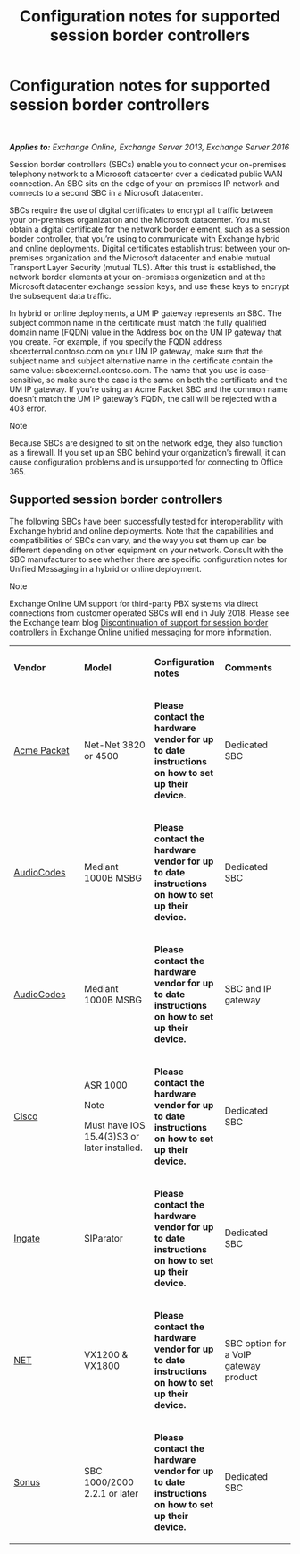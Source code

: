 ﻿---
title: 'Configuration notes for supported session border controllers'
TOCTitle: Configuration notes for supported session border controllers
ms:assetid: d161f94a-a243-4294-93b3-2bf1dc17b59f
ms:mtpsurl: https://technet.microsoft.com/en-us/library/JJ673565(v=EXCHG.150)
ms:contentKeyID: 49315528
ms.date: 12/10/2017
mtps_version: v=EXCHG.150
---

# Configuration notes for supported session border controllers

 

_**Applies to:** Exchange Online, Exchange Server 2013, Exchange Server 2016_


Session border controllers (SBCs) enable you to connect your on-premises telephony network to a Microsoft datacenter over a dedicated public WAN connection. An SBC sits on the edge of your on-premises IP network and connects to a second SBC in a Microsoft datacenter.

SBCs require the use of digital certificates to encrypt all traffic between your on-premises organization and the Microsoft datacenter. You must obtain a digital certificate for the network border element, such as a session border controller, that you’re using to communicate with Exchange hybrid and online deployments. Digital certificates establish trust between your on-premises organization and the Microsoft datacenter and enable mutual Transport Layer Security (mutual TLS). After this trust is established, the network border elements at your on-premises organization and at the Microsoft datacenter exchange session keys, and use these keys to encrypt the subsequent data traffic.

In hybrid or online deployments, a UM IP gateway represents an SBC. The subject common name in the certificate must match the fully qualified domain name (FQDN) value in the Address box on the UM IP gateway that you create. For example, if you specify the FQDN address sbcexternal.contoso.com on your UM IP gateway, make sure that the subject name and subject alternative name in the certificate contain the same value: sbcexternal.contoso.com. The name that you use is case-sensitive, so make sure the case is the same on both the certificate and the UM IP gateway. If you’re using an Acme Packet SBC and the common name doesn’t match the UM IP gateway’s FQDN, the call will be rejected with a 403 error.


> [!NOTE]
> Because SBCs are designed to sit on the network edge, they also function as a firewall. If you set up an SBC behind your organization’s firewall, it can cause configuration problems and is unsupported for connecting to Office 365.



## Supported session border controllers

The following SBCs have been successfully tested for interoperability with Exchange hybrid and online deployments. Note that the capabilities and compatibilities of SBCs can vary, and the way you set them up can be different depending on other equipment on your network. Consult with the SBC manufacturer to see whether there are specific configuration notes for Unified Messaging in a hybrid or online deployment.


> [!NOTE]
> Exchange Online UM support for third-party PBX systems via direct connections from customer operated SBCs will end in July 2018. Please see the Exchange team blog <A href="https://blogs.technet.microsoft.com/exchange/2017/07/18/discontinuation-of-support-for-session-border-controllers-in-exchange-online-unified-messaging/">Discontinuation of support for session border controllers in Exchange Online unified messaging</A> for more information.




<table>
<colgroup>
<col style="width: 25%" />
<col style="width: 25%" />
<col style="width: 25%" />
<col style="width: 25%" />
</colgroup>
<tbody>
<tr class="odd">
<td><p><strong>Vendor</strong></p></td>
<td><p><strong>Model</strong></p></td>
<td><p><strong>Configuration notes</strong></p></td>
<td><p><strong>Comments</strong></p></td>
</tr>
<tr class="even">
<td><p><a href="http://www.acmepacket.com">Acme Packet</a></p></td>
<td><p>Net-Net 3820 or 4500</p></td>
<td><p><strong>Please contact the hardware vendor for up to date instructions on how to set up their device.</strong></p></td>
<td><p>Dedicated SBC</p></td>
</tr>
<tr class="odd">
<td><p><a href="https://www.audiocodes.com">AudioCodes</a></p></td>
<td><p>Mediant 1000B MSBG</p></td>
<td><p><strong>Please contact the hardware vendor for up to date instructions on how to set up their device.</strong></p></td>
<td><p>Dedicated SBC</p></td>
</tr>
<tr class="even">
<td><p><a href="https://www.audiocodes.com">AudioCodes</a></p></td>
<td><p>Mediant 1000B MSBG</p></td>
<td><p><strong>Please contact the hardware vendor for up to date instructions on how to set up their device.</strong></p></td>
<td><p>SBC and IP gateway</p></td>
</tr>
<tr class="odd">
<td><p><a href="https://www.cisco.com/c/dam/en/us/solutions/collateral/enterprise-networks/unified-access/cube-asr-release-10-0.pdf">Cisco</a></p></td>
<td><p>ASR 1000</p>

> [!NOTE]
> Must have IOS 15.4(3)S3 or later installed.


</td>
<td><p><strong>Please contact the hardware vendor for up to date instructions on how to set up their device.</strong></p></td>
<td><p>Dedicated SBC</p></td>
</tr>
<tr class="even">
<td><p><a href="https://www.ingate.com/">Ingate</a></p></td>
<td><p>SIParator</p></td>
<td><p><strong>Please contact the hardware vendor for up to date instructions on how to set up their device.</strong></p></td>
<td><p>Dedicated SBC</p></td>
</tr>
<tr class="odd">
<td><p><a href="http://www.net.com">NET</a></p></td>
<td><p>VX1200 &amp; VX1800</p></td>
<td><p><strong>Please contact the hardware vendor for up to date instructions on how to set up their device.</strong></p></td>
<td><p>SBC option for a VoIP gateway product</p></td>
</tr>
<tr class="even">
<td><p><a href="http://www.sonus.net/">Sonus</a></p></td>
<td><p>SBC 1000/2000 2.2.1 or later</p></td>
<td><p><strong>Please contact the hardware vendor for up to date instructions on how to set up their device.</strong></p></td>
<td><p>Dedicated SBC</p></td>
</tr>
</tbody>
</table>

